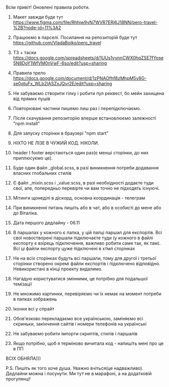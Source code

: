 Всім привіт! Оновлені правила роботи.

1. Макет завжди буде тут
   https://www.figma.com/file/Rhhjw9yN7WVR7ERj6J18NN/pero-travel-%2B?node-id=11%3A2
2. Працюємо в парселі. Посилання на репозиторій буде тут
   https://github.com/VladaBoiko/pero_travel
3. ТЗ + таски
   https://docs.google.com/spreadsheets/d/1UUs1vynnCWX0hqZSE7fYose5N8DoY1WfVM0nVwF-6so/edit?usp=sharing
4. Правила трело
   https://docs.google.com/document/d/1zPNAOfhf8zMhpM5v8G-se0qtuFx_WLb2IASZxJQvr2E/edit?usp=sharing
5. Не забуваємо створити гілку і робити пул реквест, бо мейн захищена від прямих
   пушів
6. Повторювані частини пишемо лиш раз і перепідключаємо.
7. Після скачування репозиторію вперше встановлюємо залежності "npm install"
8. Для запуску сторінки в браузері "npm start"
9. НІХТО НЕ ЛІЗЕ В ЧУЖИЙ КОД. НІКОЛИ.
10. header I footer верстаються один раз(є менші сторінки, до них приплюсуємо
    це).
11. Буде один файл \_global.scss, в разі виникнення потреби додавання власних
    глобальних стилів
12. Є файл \_mixin.scss i \_value.scss, в разі необхідності додаєте туди свої,
    але, попередньо перевірте чи вам точно не підходять існуючі.
13. Мітинги щонеділі в діскорд, основна координація - телеграм
14. При виникненні питань пишіть або в чат, або в особисті до мене або до
    Віталіка.
15. Дата першого дедлайну - 06.11

16. В паршалах у кожного є папка, у цій папці паршал для експортів. Всі свої
    новостворені паршали підключаєте туди (у кожного в файлі експорту є взірець
    підключення, важливо робити саме так, як там). Всі ці файли експорту цуже
    підключені в хтмл сторінках
17. Не на всіх сторінках будуть всі паршали, тому для другої і третьої сторінки
    створено окремі файли експортів і підключено відповідно. Невикористані в
    кінці проекту видалимо.
18. Нагадую користуватися змінними, це потрібно для подальшої темізації
19. Не множимо картинки, перевіряємо чи їх немає на момент потреби в папках
    зображень
20. Іконки всі у спрайт
21. Обов'язково перекладаємо все українською, заміняємо всі скриньки, закінчення
    сайтів і номери телефонів на українські
22. Не забуваємо робити імпорти скриптів, стилів і паршалів
23. Якщо потрібно, щоб я терміново вичитала код - напишіть мені про це в ПП

ВСІХ ОБНЯЛА)))

P.S. Пишіть як того хоче душа. Уважно вчіться(це надважливо). Дедлайни можна і
посунути. Ми тут не в марафоні, а на додатковій прогулянці!

